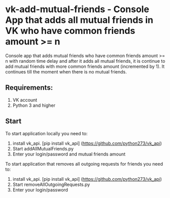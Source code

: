 # vk-add-mutual-friends - Console App that adds all mutual friends in VK who have common friends amount >= n

Console app that adds mutual friends who have common friends amount >= n with random time delay and after it adds all mutual friends, it is continue to add 
mutual friends with more common friends amount (incremented by 1). It continues till the moment when there is no mutual friends.

Requirements:
-
1. VK account
2. Python 3 and higher

Start
-
To start application locally you need to:
1. install vk_api. [pip install vk_api] (https://github.com/python273/vk_api)
2. Start addAllMutualFriends.py
3. Enter your login/password and mutual friends amount

To start application that removes all outgoing requests for friends you need to:
1. install vk_api. [pip install vk_api] (https://github.com/python273/vk_api)
2. Start removeAllOutgoingRequests.py
3. Enter your login/password
